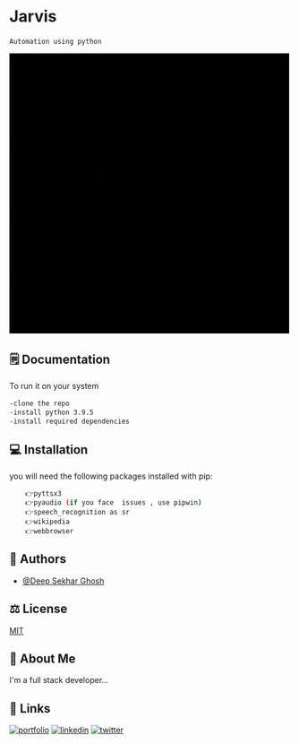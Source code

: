 
# Jarvis

    Automation using python

![Demo](https://github.com/deep-sekhar/Jarvis/blob/main/Readme%20Promo/Black%20and%20Red%20Cool%20and%20Funky%20Gaming%20Logo.gif?raw=true)
## 🗒 Documentation 

To run it on your system 

    -clone the repo
    -install python 3.9.5
    -install required dependencies

    

  
## 💻 Installation

you will need the following packages installed with pip:

```bash
    👉pyttsx3
    👉pyaudio (if you face  issues , use pipwin)
    👉speech_recognition as sr
    👉wikipedia
    👉webbrowser
```
    
## 🧑 Authors

- [@Deep Sekhar Ghosh](https://github.com/deep-sekhar)

  
## ⚖ License

[MIT](https://choosealicense.com/licenses/mit/)

  
## 🚀 About Me
I'm a full stack developer...

  
## 🔗 Links
[![portfolio](https://img.shields.io/badge/my_portfolio-000?style=for-the-badge&logo=ko-fi&logoColor=white)](https://deep-sekhar.github.io/)
[![linkedin](https://img.shields.io/badge/linkedin-0A66C2?style=for-the-badge&logo=linkedin&logoColor=white)](https://www.linkedin.com/in/deep-sekhar-ghosh-23478b208/)
[![twitter](https://img.shields.io/badge/twitter-1DA1F2?style=for-the-badge&logo=twitter&logoColor=white)](https://twitter.com/sekhharr)

  
